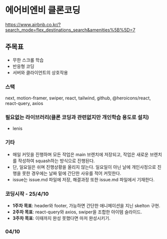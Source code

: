 # 에어비엔비 클론코딩

https://www.airbnb.co.kr/?search_mode=flex_destinations_search&amenities%5B%5D=7

## 주목표

- 무한 스크롤 학습
- 반응형 코딩
- 서버와 클라이언트의 상호작용

### 스택

next, motion-framer, swiper, react, tailwind, github, @heroicons/react, react-query, axios

### 필요없는 라이브러리(클론 코딩과 관련없지만 개인학습 용도로 설치)

- lenis

### 기타

- 매일 커밋을 진행하며 모든 작업은 main 브렌치에 저장되고, 작업은 새로운 브렌치를 작성하여 squash하는 방식으로 진행된다.
- 단, 일요일은 쉬며 진행상황을 올리지 않는다. 일요일이 아닌 날에 개인사정으로 진행을 못한 경우에는 날짜 밑에 간단한 사유를 적어 커밋한다.
- issue는 issue.md 파일에 저장, 해결과정 또한 issue.md 파일에서 기재한다.

### 코딩시작 - 25/4/10

- **1주차 목표**: header와 footer, 가능하면 간단한 애니메이션을 지닌 skelton 구현.
- **2주차 목표**: react-query와 axios, swiper을 조합한 아이템 슬라이드.
- **3주차 목표**: 이때까지 완성 못했다면 마저 완성시키기.

### 04/10
